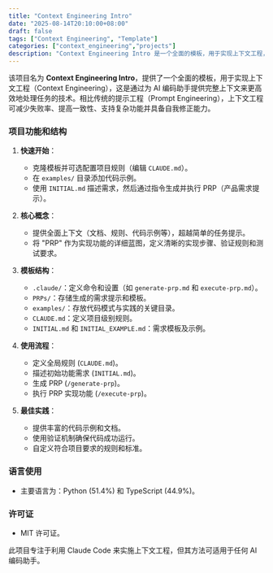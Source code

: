```yaml
---
title: "Context Engineering Intro"
date: "2025-08-14T20:10:00+08:00"
draft: false
tags: ["Context Engineering", "Template"]
categories: ["context_engineering","projects"]
description: "Context Engineering Intro 是一个全面的模板，用于实现上下文工程，这是通过为 AI 编码助手提供完整上下文来更高效地处理任务的技术。"
---
```


该项目名为 **Context Engineering Intro**，提供了一个全面的模板，用于实现上下文工程（Context Engineering），这是通过为 AI 编码助手提供完整上下文来更高效地处理任务的技术。相比传统的提示工程（Prompt Engineering），上下文工程可减少失败率、提高一致性、支持复杂功能并具备自我修正能力。

### 项目功能和结构

1. **快速开始**：
   - 克隆模板并可选配置项目规则（编辑 `CLAUDE.md`）。
   - 在 `examples/` 目录添加代码示例。
   - 使用 `INITIAL.md` 描述需求，然后通过指令生成并执行 PRP（产品需求提示）。

2. **核心概念**：
   - 提供全面上下文（文档、规则、代码示例等），超越简单的任务提示。
   - 将 "PRP" 作为实现功能的详细蓝图，定义清晰的实现步骤、验证规则和测试要求。

3. **模板结构**：
   - `.claude/`：定义命令和设置（如 `generate-prp.md` 和 `execute-prp.md`）。
   - `PRPs/`：存储生成的需求提示和模板。
   - `examples/`：存放代码模式与实践的关键目录。
   - `CLAUDE.md`：定义项目级别规则。
   - `INITIAL.md` 和 `INITIAL_EXAMPLE.md`：需求模板及示例。

4. **使用流程**：
   - 定义全局规则 (`CLAUDE.md`)。
   - 描述初始功能需求 (`INITIAL.md`)。
   - 生成 PRP (`/generate-prp`)。
   - 执行 PRP 实现功能 (`/execute-prp`)。

5. **最佳实践**：
   - 提供丰富的代码示例和文档。
   - 使用验证机制确保代码成功运行。
   - 自定义符合项目要求的规则和标准。

### 语言使用

- 主要语言为：Python (51.4%) 和 TypeScript (44.9%)。

### 许可证

- MIT 许可证。

此项目专注于利用 Claude Code 来实施上下文工程，但其方法可适用于任何 AI 编码助手。
